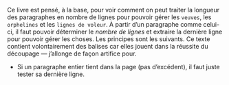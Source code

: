 Ce livre est pensé, à la base, pour voir comment on peut traiter la longueur des paragraphes en nombre de lignes pour pouvoir gérer les `veuves`, les `orphelines` et les `lignes de voleur`. À partir d’un paragraphe comme celui-ci, il faut pouvoir déterminer le *nombre de lignes* et extraire la dernière ligne pour pouvoir gérer les choses. Les principes sont les suivants. Ce <color rgb="990000">texte contient volontairement des balises car elles jouent dans la réussite du découpage — j’allonge de façon artifice pour</color>.
* Si un paragraphe entier tient dans la page (pas d’excédent), il faut juste tester sa dernière ligne.
